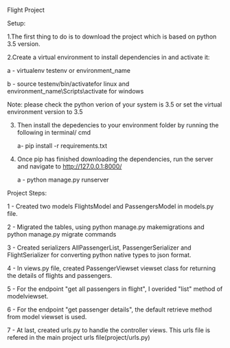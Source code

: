 Flight Project

Setup:

1.The first thing to do is to download the project which is based on python 3.5 version.

2.Create a virtual environment to install dependencies in and activate it:

  a - virtualenv testenv or environment_name
  
  b - source testenv/bin/activatefor linux and environment_name\Scripts\activate for windows
  
  Note: please check the python verion of your system is 3.5 or set the virtual environment version to 3.5

3. Then install the depedencies to your environment folder by running the following in terminal/ cmd 

   a- pip install -r requirements.txt

4. Once pip has finished downloading the dependencies, run the server and navigate to http://127.0.0.1:8000/

   a - python manage.py runserver


Project Steps:

1 - Created two models FlightsModel and PassengersModel in models.py file.

2 - Migrated the tables, using python manage.py makemigrations and python manage.py migrate commands

3 - Created serializers AllPassengerList, PassengerSerializer and FlightSerializer for converting python native types to json format.

4 - In views.py file, created PassengerViewset viewset class for returning the details of flights and passengers. 

5 - For the endpoint "get all passengers in flight", I overided "list" method of modelviewset. 

6 - For the endpoint "get passenger details", the default retrieve method from model viewset is used.

7 - At last, created urls.py to handle the controller views. This urls file is refered in the main project urls file(project/urls.py)
